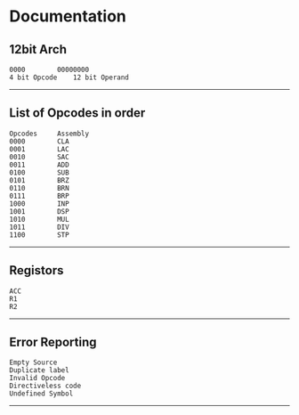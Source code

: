 # Documentation

## 12bit Arch

	0000		00000000
	4 bit Opcode	12 bit Operand

----------------------------------------------

## List of Opcodes in order

	Opcodes 	Assembly
	0000		CLA
	0001		LAC
	0010		SAC
	0011		ADD
	0100		SUB
	0101		BRZ
	0110		BRN
	0111		BRP
	1000		INP
	1001		DSP
	1010		MUL
	1011		DIV
	1100		STP

----------------------------------------------

## Registors
	ACC
	R1
	R2


----------------------------------------------

## Error Reporting

	Empty Source
	Duplicate label
	Invalid Opcode
	Directiveless code
	Undefined Symbol

----------------------------------------------



